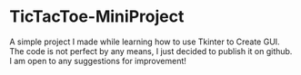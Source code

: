 # TicTacToe-MiniProject
A simple project I made while learning how to use Tkinter to Create GUI.
The code is not perfect by any means, I just decided to publish it on github.
I am open to any suggestions for improvement!
